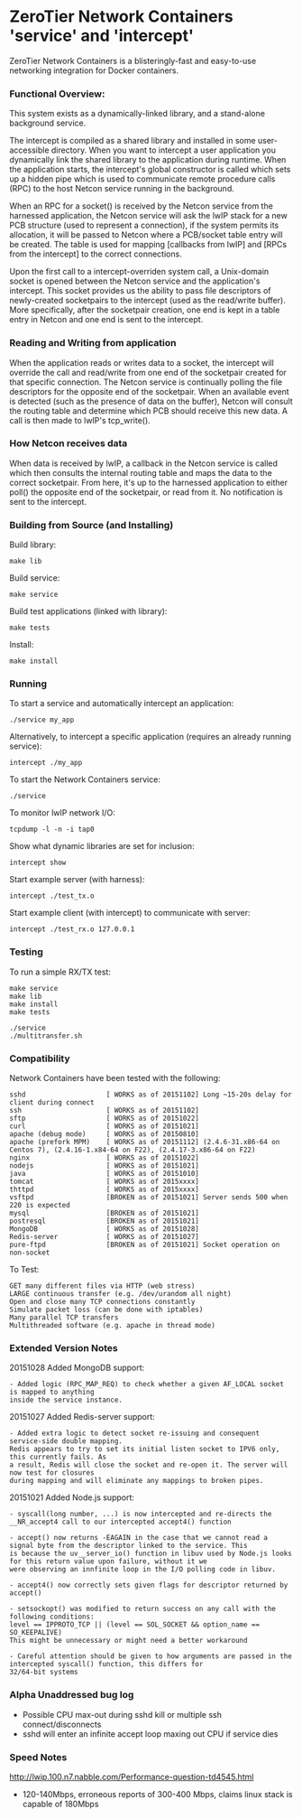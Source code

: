 ZeroTier Network Containers 'service' and 'intercept'
======
ZeroTier Network Containers is a blisteringly-fast and easy-to-use networking integration for Docker containers.


### Functional Overview:

This system exists as a dynamically-linked library, and a stand-alone background service.

The intercept is compiled as a shared library and installed in some user-accessible directory. When you want to intercept
a user application you dynamically link the shared library to the application during runtime. When the application starts, the 
intercept's global constructor is called which sets up a hidden pipe which is used to communicate remote procedure calls (RPC) to the host Netcon service running in the background.

When an RPC for a socket() is received by the Netcon service from the harnessed application, the Netcon service will ask the lwIP stack for a new PCB structure (used to represent a connection), if the system permits its allocation, it will be passed to Netcon where a PCB/socket table entry will be created. The table is used for mapping [callbacks from lwIP] and [RPCs from the intercept] to the correct connections.

Upon the first call to a intercept-overriden system call, a Unix-domain socket is opened between the Netcon service and the application's intercept. This socket provides us the ability to pass file descriptors of newly-created socketpairs to the intercept (used as the read/write buffer). More specifically, after the socketpair creation, one end is kept in a table entry in Netcon and one end is sent to the intercept.

### Reading and Writing from application
When the application reads or writes data to a socket, the intercept will override the call and read/write from one end of the socketpair created for that specific connection. The Netcon service is continually polling the file descriptors for the opposite end of the socketpair. When an available event is detected (such as the presence of data on the buffer), Netcon will consult the routing table and determine which PCB should receive this new data. A call is then made to lwIP's tcp_write(). 

### How Netcon receives data
When data is received by lwIP, a callback in the Netcon service is called which then consults the internal routing table and maps the data to the correct socketpair. From here, it's up to the harnessed application to either poll() the opposite end of the socketpair, or read from it. No notification is sent to the intercept.



### Building from Source (and Installing)

Build library:

    make lib

Build service:

    make service

Build test applications (linked with library):

    make tests

Install:

    make install



### Running

To start a service and automatically intercept an application:

    ./service my_app

Alternatively, to intercept a specific application (requires an already running service):

    intercept ./my_app

To start the Network Containers service:

    ./service

To monitor lwIP network I/O:

    tcpdump -l -n -i tap0

Show what dynamic libraries are set for inclusion:

    intercept show

Start example server (with harness):

    intercept ./test_tx.o 

Start example client (with intercept) to communicate with server:

    intercept ./test_rx.o 127.0.0.1



### Testing

To run a simple RX/TX test:

    make service
    make lib
    make install
    make tests
    
    ./service
    ./multitransfer.sh




### Compatibility

Network Containers have been tested with the following:

	sshd					[ WORKS as of 20151102] Long ~15-20s delay for client during connect
	ssh						[ WORKS as of 20151102]
	sftp					[ WORKS as of 20151022]
	curl					[ WORKS as of 20151021] 
	apache (debug mode)		[ WORKS as of 20150810]
	apache (prefork MPM)	[ WORKS as of 20151112] (2.4.6-31.x86-64 on Centos 7), (2.4.16-1.x84-64 on F22), (2.4.17-3.x86-64 on F22)
	nginx					[ WORKS as of 20151022]
	nodejs					[ WORKS as of 20151021]
	java					[ WORKS as of 20151010]
	tomcat					[ WORKS as of 2015xxxx]
	thttpd					[ WORKS as of 2015xxxx] 
	vsftpd					[BROKEN as of 20151021] Server sends 500 when 220 is expected
	mysql					[BROKEN as of 20151021]
	postresql				[BROKEN as of 20151021]
	MongoDB					[ WORKS as of 20151028]
	Redis-server			[ WORKS as of 20151027]
	pure-ftpd				[BROKEN as of 20151021] Socket operation on non-socket

To Test:

	GET many different files via HTTP (web stress)
	LARGE continuous transfer (e.g. /dev/urandom all night)
	Open and close many TCP connections constantly
	Simulate packet loss (can be done with iptables)
	Many parallel TCP transfers
	Multithreaded software (e.g. apache in thread mode)



### Extended Version Notes

20151028 Added MongoDB support:

	- Added logic (RPC_MAP_REQ) to check whether a given AF_LOCAL socket is mapped to anything
	inside the service instance. 


20151027 Added Redis-server support:

	- Added extra logic to detect socket re-issuing and consequent service-side double mapping.
	Redis appears to try to set its initial listen socket to IPV6 only, this currently fails. As 
	a result, Redis will close the socket and re-open it. The server will now test for closures
	during mapping and will eliminate any mappings to broken pipes.


20151021 Added Node.js support:

	- syscall(long number, ...) is now intercepted and re-directs the __NR_accept4 call to our intercepted accept4() function

	- accept() now returns -EAGAIN in the case that we cannot read a signal byte from the descriptor linked to the service. This
	is because the uv__server_io() function in libuv used by Node.js looks for this return value upon failure, without it we
	were observing an innfinite loop in the I/O polling code in libuv.

	- accept4() now correctly sets given flags for descriptor returned by accept()

	- setsockopt() was modified to return success on any call with the following conditions:
	level == IPPROTO_TCP || (level == SOL_SOCKET && option_name == SO_KEEPALIVE)
	This might be unnecessary or might need a better workaround

	- Careful attention should be given to how arguments are passed in the intercepted syscall() function, this differs for 
	32/64-bit systems


### Alpha Unaddressed bug log

 - Possible CPU max-out during sshd kill or multiple ssh connect/disconnects
 - sshd will enter an infinite accept loop maxing out CPU if service dies


### Speed Notes

http://lwip.100.n7.nabble.com/Performance-question-td4545.html
 - 120-140Mbps, erroneous reports of 300-400 Mbps, claims linux stack is capable of 180Mbps


 

